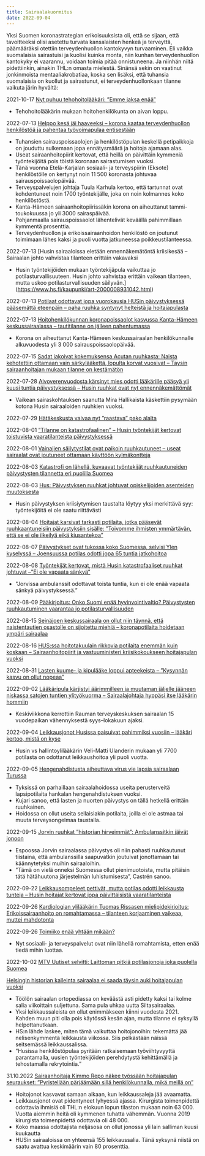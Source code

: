 ```yaml
---
title: Sairaalakuormitus
date: 2022-09-04
---
```


Yksi Suomen koronastrategian erikoisuuksista oli, että se sijaan, että tavoitteeksi olisi asetettu turvata kansalaisten henkeä ja terveyttä, päämääräksi otettiin terveydenhuollon kantokyvyn turvaaminen. Eli vaikka suomalaisia sairastuisi ja kuolisi kuinka monta, niin kunhan terveydenhuollon kantokyky ei vaarannu, voidaan toimia pitää onnistuneena. Ja niinhän niitä pidettiinkin, ainakin THL:n omasta mielestä. Sinänsä sekin on vaatinut jonkinmoista mentaaliakrobatiaa, koska sen lisäksi, että tuhansia suomalaisia on kuollut ja sairastunut, ei terveydenhuollonkaan tilanne vaikuta järin hyvältä:

2021-10-17  [Nyt puhuu teho­hoito­lääkäri: ”Emme jaksa enää”](https://www.iltalehti.fi/koronavirus/a/35a746af-e1df-4212-8680-2a26e4636375)
* Tehohoitolääkärin mukaan hoitohenkilökunta on aivan loppu.

2022-07-13 [Helppo kesä jäi haaveeksi – korona kaataa terveydenhuollon henkilöstöä ja pahentaa työvoimapulaa entisestään](https://yle.fi/uutiset/3-12534914)
* Tuhansien sairauspoissaolojen ja henkilöstöpulan keskellä petipaikkoja on jouduttu sulkemaan jopa ennätysmäärä ja hoitoja ajamaan alas.
* Useat sairaanhoitopiirit kertovat, että heillä on päivittäin kymmeniä työntekijöitä pois töistä koronaan sairastumisen vuoksi.
* Tänä vuonna Etelä-Karjalan sosiaali- ja terveyspiirin (Eksote) henkilöstölle on kertynyt noin 11 500 koronasta johtuvaa sairauspoissaolopäivää.
* Terveyspalvelujen johtaja Tuula Karhula kertoo, että tartunnat ovat kohdentuneet noin 1700 työntekijälle, joka on noin kolmannes koko henkilöstöstä.
* Kanta-Hämeen sairaanhoitopiirissäkin korona on aiheuttanut tammi-toukokuussa jo yli 3000 sairaspäivää.
* Pohjanmaalla sairauspoissaolot lähentelivät keväällä pahimmillaan kymmentä prosenttia.
* Terveydenhuollon ja erikoissairaanhoidon henkilöstö on joutunut toimimaan lähes kaksi ja puoli vuotta jatkuneessa poikkeustilanteessa.

2022-07-13 [Husin sairaaloissa eletään ennen­näkemätöntä kriisikesää – Sairaalan johto vahvistaa tilanteen erittäin vakavaksi
* Husin työntekijöiden mukaan työntekijäpula vaikuttaa jo potilasturvallisuuteen. Husin johto vahvistaa erittäin vaikean tilanteen, mutta uskoo potilasturvallisuuden säilyvän.](https://www.hs.fi/kaupunki/art-2000008931042.html)

2022-07-13 [Potilaat odottavat jopa vuorokausia HUSin päivystyksessä pääsemättä eteenpäin – paha ruuhka syntynyt helteistä ja hoitajapulasta](https://yle.fi/uutiset/3-12019218)

2022-07-13 [Hoitohenkilökunnan koronapoissaolot kasvussa Kanta-Hämeen keskussairaalassa – tautitilanne on jälleen pahentumassa](https://yle.fi/uutiset/3-12533689)
* Korona on aiheuttanut Kanta-Hämeen keskussairaalan henkilökunnalle alkuvuodesta yli 3 000 sairauspoissaolopäivää.

2022-07-15 [Sadat jakoivat kokemuksensa Acutan ruuhkasta: Naista kehotettiin ottamaan vain särky­lääkettä, lopulta korvat vuosivat – Taysin sairaanhoitajan mukaan tilanne on kestämätön](https://www.aamulehti.fi/pirkanmaa/art-2000008946499.html)

2022-07-28 [Aivoverenvuodosta kärsinyt mies odotti lääkärille pääsyä yli kuusi tuntia päivystyksessä – Husin ruuhkat ovat nyt ennennäkemättömät](https://www.hs.fi/kaupunki/art-2000008967511.html)
* Vaikean sairaskohtauksen saanutta Mira Hallikaista käskettiin pysymään kotona Husin sairaaloiden ruuhkien vuoksi.

2022-07-29 [Hätäkeskusta vaivaa nyt ”raastava” pako alalta](https://www.hs.fi/kaupunki/art-2000008971820.html)

2022-08-01 [”Tilanne on katastrofaalinen” – Husin työntekijät kertovat toistuvista vaara­tilanteista päivystyksessä](https://www.hs.fi/kaupunki/art-2000008976089.html)

2022-08-01 [Vainajien säilytystilat ovat paikoin ruuhkautuneet – useat sairaalat ovat joutuneet ottamaan käyttöön kylmäkontteja](https://yle.fi/uutiset/3-12556891)

2022-08-03 [Katastrofi on lähellä, kuvaavat työntekijät ruuhkautuneiden päivystysten tilannetta eri puolilla Suomea](https://www.hs.fi/kotimaa/art-2000008980243.html)

2022-08-03 [Hus: Päivystyksen ruuhkat johtuvat opiskelijoiden asenteiden muutoksesta](https://www.hs.fi/kaupunki/art-2000008978132.html)
* Husin päivystyksen kriisiytymisen taustalta löytyy yksi merkittävä syy: työntekijöitä ei ole saatu riittävästi

2022-08-04 [Hoitajat karsivat tarkasti potilaita, jotka pääsevät ruuhkaantuneisiin päivystyksiin sisälle: ”Toivomme ihmisten ymmärtävän, että se ei ole ilkeilyä eikä kiusantekoa”](https://www.hs.fi/kotimaa/turku/art-2000008980868.html?share=68f3b784423a620ab7c3884db91e4154)

2022-08-07 [Päivystykset ovat tukossa koko Suomessa, selvisi Ylen kyselyssä – Joensuussa potilas odotti jopa 65 tuntia jatkohoitoa](https://yle.fi/uutiset/3-12566516)

2022-08-08 [Työntekijät kertovat, mistä Husin katastrofaaliset ruuhkat johtuvat –”Ei ole vapaata sänkyä”](https://www.hs.fi/kaupunki/art-2000008990790.html?share=cfcf2666c8c4f9dad85312924ceeef03)
* "Jorvissa ambulanssit odottavat toista tuntia, kun ei ole enää vapaata sänkyä päivystyksessä.” 

2022-08-09 [Pääkirjoitus: Onko Suomi enää hyvinvointivaltio? Päivystysten ruuhkautuminen vaarantaa jo potilasturvallisuuden](https://www.is.fi/paakirjoitus/art-2000008992056.html)

2022-08-15 [Seinäjoen keskussairaala on ollut niin täynnä, että naistentautien osastolle on sijoitettu miehiä – koronapotilaita hoidetaan ympäri sairaalaa](https://yle.fi/uutiset/3-12573331)

2022-08-16 [HUS:ssa hoitotakuulain rikkovia potilaita enemmän kuin koskaan – Sairaanhoitopiirit ja vastuuministeri kriisikokoukseen hoitajapulan vuoksi](https://www.mtvuutiset.fi/artikkeli/hus-ssa-hoitotakuulain-rikkovia-potilaita-enemman-kuin-koskaan-sairaanhoitopiirit-ja-vastuuministeri-kriisikokoukseen-hoitajapulan-vuoksi/8488638)

2022-08-31 [Lasten kuume- ja kipulääke loppui apteekeista – ”Kysynnän kasvu on ollut nopeaa”](https://www.hs.fi/kotimaa/turku/art-2000009036669.html)

2022-09-02 [Lääkäripula kärjistyi äärimmilleen ja muutaman jäljelle jääneen niskassa satojen tuntien ylityökuorma – Sairaalajohtaja hyppäsi itse lääkärin hommiin](https://www.hs.fi/kotimaa/art-2000009043191.html)
* Keskiviikkona kerrottiin Rauman terveyskeskuksen sairaalan 15 vuodepaikan vähennyksestä syys–lokakuun ajaksi.

2022-09-04 [Leikkaus­jonot Husissa paisuivat pahimmiksi vuosiin – lääkäri kertoo, mistä on kyse](https://www.is.fi/kotimaa/art-2000009039379.html)
* Husin vs hallintoylilääkärin Veli-Matti Ulanderin mukaan yli 7700 potilasta on odottanut leikkaushoitoa yli puoli vuotta.

2022-09-05 [Hengenahdistusta aiheuttava virus vie lapsia sairaalaan Turussa](https://www.hs.fi/kotimaa/turku/art-2000009041714.html)
* Tyksissä on parhaillaan sairaalahoidossa useita perusterveitä lapsipotilaita hankalan hengenahdistuksen vuoksi.
* Kujari sanoo, että lasten ja nuorten päivystys on tällä hetkellä erittäin ruuhkainen.
* Hoidossa on ollut useita sellaisiakin potilaita, joilla ei ole astmaa tai muuta terveysongelmaa taustalla.

2022-09-15 [Jorvin ruuhkat ”historian hirveimmät”: Ambulanssitkin jäivät jonoon](https://www.hs.fi/kaupunki/art-2000009069446.html)
* Espoossa Jorvin sairaalassa päivystys oli niin pahasti ruuhkautunut tiistaina, että ambulanssilla saapuvatkin joutuivat jonottamaan tai käännytetyksi muihin sairaaloihin.
* ”Tämä on vielä onneksi Suomessa ollut pienimuotoista, mutta pitäisin tätä hätähuutona järjestelmän luhistumisesta”, Castrén sanoo.

2022-09-22 [Leikkausompeleet pettivät, mutta potilas odotti leikkausta tunteja – Husin hoitajat kertovat jopa päivittäisistä vaaratilanteista](https://www.hs.fi/kaupunki/art-2000009075848.html)

2022-09-26 [Kardiologian ylilääkärin Tuomas Rissasen mielipidekirjoitus: Erikoissairaanhoito on romahtamassa – tilanteen korjaaminen vaikeaa, muttei mahdotonta](https://www.karjalainen.fi/mielipide/kardiologian-ylil%C3%A4%C3%A4k%C3%A4rin-tuomas-rissasen-mielipidekirjoitus-erikoissairaanhoito-on-romahtamassa-tilanteen-korjaaminen-vaikeaa-muttei-mahdotonta)

2022-09-26 [Toimiiko enää yhtään mikään?](https://www.hs.fi/kaupunki/art-2000009074025.html)
* Nyt sosiaali- ja terveyspalvelut ovat niin lähellä romahtamista, etten enää tiedä mihin luottaa.

2022-10-02 [MTV Uutiset selvitti: Laittoman pitkiä potilasjonoja joka puolella Suomea](https://www.mtvuutiset.fi/artikkeli/mtv-n-selvitys-hoitotakuulakia-rikotaan-jatkuvasti-hoitoon-paasyssa-valtavia-eroja-sairaanhoitopiireissa/8527238#gs.ed1dex)

[Helsingin historian kalleinta sairaalaa ei saada täysin auki hoitaja­pulan vuoksi](https://www.hs.fi/kaupunki/art-2000009125264.html)
* Töölön sairaalan ortopediassa on keväästä asti pidetty kaksi tai kolme salia viikoittain suljettuna. Sama pula uhkaa uutta Siltasairaalaa.
* Yksi leikkaussaleista on ollut enimmäkseen kiinni vuodesta 2021. Kahden muun piti olla pois käytössä kesän ajan, mutta tilanne ei syksyllä helpottanutkaan.
* HS:n lähde laskee, miten tämä vaikuttaa hoitojonoihin: tekemättä jää nelisenkymmentä leikkausta viikossa. Siis pelkästään näissä seitsemässä leikkaussalissa.
*  ”Husissa henkilöstöpulaa pyritään ratkaisemaan työviihtyvyyttä parantamalla, uusien työntekijöiden perehdytystä kehittämällä ja tehostamalla rekrytointia.”

31.10.2022 [Sairaanhoitaja Kimmo Repo näkee työssään hoitajapulan seuraukset: ”Pyristellään pärjäämään sillä henkilökunnalla, mikä meillä on”](https://yle.fi/uutiset/74-20002747)
* Hoitojonot kasvavat samaan aikaan, kun leikkaussaleja jää avaamatta.
* Leikkausjonot ovat pidentyneet lyhyessä ajassa. Kirurgista toimenpidettä odottavia ihmisiä oli THL:n elokuun lopun tilaston mukaan noin 63 000. Vuotta aiemmin heitä oli kymmenen tuhatta vähemmän. Vuonna 2019 kirurgista toimenpidettä odottavia oli 48 000.
* Koko maassa odottajista neljäsosa on ollut jonossa yli lain salliman kuusi kuukautta
* HUSin sairaaloissa on yhteensä 155 leikkaussalia. Tänä syksynä niistä on saatu avattua keskimäärin vain 80 prosenttia.
